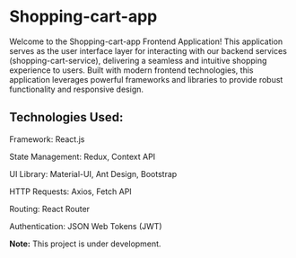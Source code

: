 # Shopping-cart-app

Welcome to the Shopping-cart-app Frontend Application! This application serves as the user interface layer for interacting with our backend services (shopping-cart-service), delivering a seamless and intuitive shopping experience to users. Built with modern frontend technologies, this application leverages powerful frameworks and libraries to provide robust functionality and responsive design.

## Technologies Used:
Framework: React.js

State Management: Redux, Context API

UI Library: Material-UI, Ant Design, Bootstrap

HTTP Requests: Axios, Fetch API

Routing: React Router

Authentication: JSON Web Tokens (JWT)

**Note:** This project is under development.
